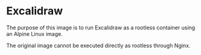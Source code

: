 # Excalidraw

The purpose of this image is to run Excalidraw as a rootless container using an Alpine Linux image.

The original image cannot be executed directly as rootless through Nginx.
